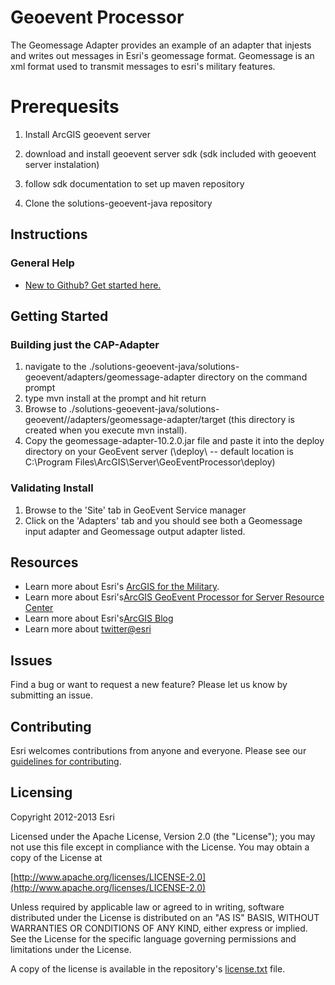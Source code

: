 # Geoevent Processor

The Geomessage Adapter provides an example of an adapter that injests and writes out messages in Esri's geomessage format.  Geomessage is an xml format used to transmit messages to esri's military features.




# Prerequesits

1. Install ArcGIS geoevent server

2. download and install geoevent server sdk (sdk included with geoevent server instalation)

3. follow sdk documentation to set up maven repository
 
6. Clone the solutions-geoevent-java repository


## Instructions

### General Help

* [New to Github? Get started here.](http://htmlpreview.github.com/?https://github.com/Esri/esri.github.com/blob/master/help/esri-getting-to-know-github.html)

## Getting Started


### Building just the CAP-Adapter
 
1. navigate to the ./solutions-geoevent-java/solutions-geoevent/adapters/geomessage-adapter directory on the command prompt
2. type mvn install at the prompt and hit return
3. Browse to ./solutions-geoevent-java/solutions-geoevent//adapters/geomessage-adapter/target (this directory is created when you execute mvn install).
4. Copy the geomessage-adapter-10.2.0.jar file and paste it into the deploy directory on your GeoEvent server (<GeoEventServer install location>\deploy\ -- default location is C:\Program Files\ArcGIS\Server\GeoEventProcessor\deploy)
 
### Validating Install
 
1. Browse to the 'Site' tab in GeoEvent Service manager
2. Click on the 'Adapters' tab and you should see both a Geomessage input adapter and Geomessage output adapter listed.

## Resources

* Learn more about Esri's [ArcGIS for the Military](http://solutions.arcgis.com/military/).
* Learn more about Esri's[ArcGIS GeoEvent Processor for Server Resource Center](http://pro.arcgis.com/share/geoevent-processor/)
* Learn more about Esri's[ArcGIS Blog](http://blogs.esri.com/esri/arcgis/)
* Learn more about [twitter@esri](http://twitter.com/esri)

## Issues

Find a bug or want to request a new feature?  Please let us know by submitting an issue.

## Contributing

Esri welcomes contributions from anyone and everyone. Please see our [guidelines for contributing](https://github.com/esri/contributing).

## Licensing

Copyright 2012-2013 Esri

Licensed under the Apache License, Version 2.0 (the "License");
you may not use this file except in compliance with the License.
You may obtain a copy of the License at

   [http://www.apache.org/licenses/LICENSE-2.0](http://www.apache.org/licenses/LICENSE-2.0)

Unless required by applicable law or agreed to in writing, software
distributed under the License is distributed on an "AS IS" BASIS,
WITHOUT WARRANTIES OR CONDITIONS OF ANY KIND, either express or implied.
See the License for the specific language governing permissions and
limitations under the License.

A copy of the license is available in the repository's
[license.txt](license.txt) file.


